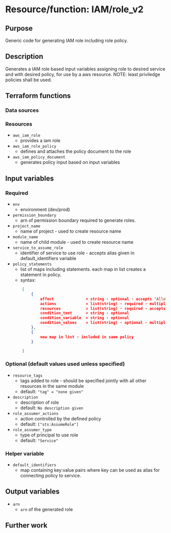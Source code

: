 # Resource/function: IAM/role_v2

## Purpose
Generic code for generating IAM role including role policy.

## Description
Generates a IAM role based input variables assigning role to desired service and with desired policy, for use by a aws resource. NOTE: least priviledge policies shall be used.

## Terraform functions

### Data sources

### Resources
- `aws_iam_role`
    - provides a iam role
- `aws_iam_role_policy` 
    - defines and attaches the policy document to the role
- `aws_iam_policy_document`
    - generates policy input based on input variables

## Input variables
### Required
- `env`
    - environment (dev/prod)
- `permission_boundary`
    - arn of permission boundary required to generate roles. 
- `project_name`
    - name of project - used to create resource name
- `module_name`
    - name of child module - used to create resource name
- `service_to_assume_role`
    - identifier of service to use role - accepts alias given in default_identifiers variable
- `policy_statements`
    - list of maps including statements. each map in list creates a statement in policy.
    - syntax:
    ```json
        [
            {
                effect              = string - optional - accepts "Allow"|"Deny" - defaults to "Allow"
                actions             = list(string) - required - multiple values accepted
                resources           = list(string) - required - accepts resource arn - multiple values accepted
                condition_test      = string - optional
                condition_variable  = string - optional
                condition_values    = list(string) - optional - multiple values accepted
            },
            {
                new map in list - included in same policy
            }

        ]
    ```

### Optional (default values used unless specified)
- `resource_tags`
    - tags added to role - should be specified jointly with all other resources in the same module
    - default: `"tag" = "none given"`
- `description`
    - description of role
    - default: `No description given`
- `role_assumer_actions`
    - action controlled by the defined policy
    - default: `["sts:AssumeRole"]`
- `role_assumer_type`
    - type of principal to use role
    - default: `"Service"`

### Helper variable
- `default_identifiers`
    - map containing key:value pairs where key can be used as alias for connecting policy to service. 

## Output variables
- `arn`
    - `arn` of the generated role

<!---
## Example use
The below example generates a iam role as a module using the terraform scripts from `source`, giving the permissions defined in `policy_path`.
```sql
module "iam_role_for_lambda" {
  source              = "git::https://github.oslo.kommune.no/REN/aws-reg-terraform-library//iam/role?ref=0.17.dev"
  parent_module_path  = path.module
  permission_boundary = var.permission_boundary
  assume_policy_path  = file(join("", [path.module, "/iam/lambda-role-assume-policy.json"]))
  policy_path         = file(join("", [path.module, "/iam/lambda-role-policy.json"]))
  resource_tags       = var.resource_tags
  module_name         = "iam_role_for_lambda"
}
```
--->
## Further work
